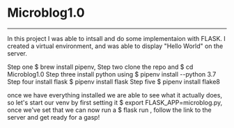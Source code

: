 # Microblog1.0
------------------------
In this project I was able to intsall and do some implementaion with FLASK. I created a virtual environment, and was able to display "Hello World" on the server.

Step one $ brew install pipenv, 
Step two clone the repo and $ cd Microblog1.0
Step three  install python using $ pipenv install --python 3.7
Step four install flask $ pipenv install flask
Step five $ pipenv install flake8


once we have everything installed we are able to see what it actually does, so let's start our venv by first setting it $ export FLASK_APP=microblog.py, once we've set that we can now run a $ flask run , follow the link to the server and get ready for a gasp!
